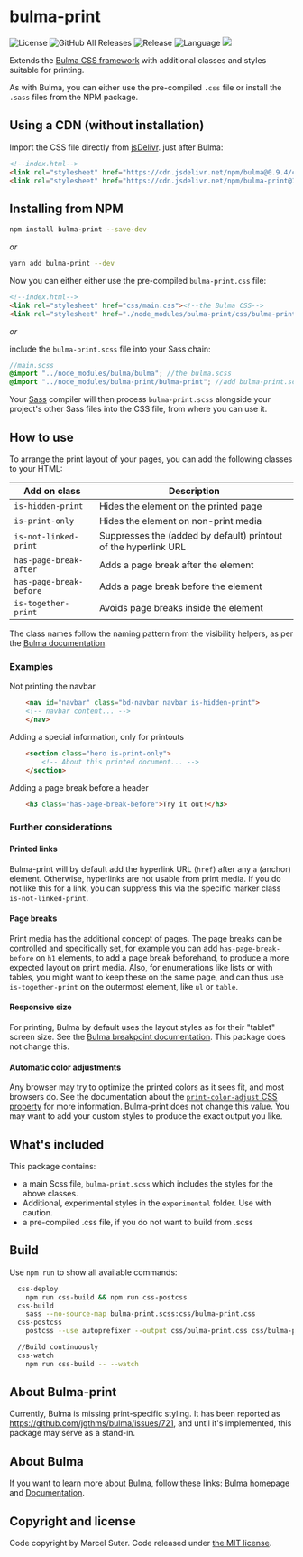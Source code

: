 # bulma-print

![License](https://img.shields.io/github/license/suterma/bulma-print.svg)
![GitHub All Releases](https://img.shields.io/github/downloads/suterma/bulma-print/total.svg)
![Release](https://img.shields.io/github/release/suterma/bulma-print.svg)
![Language](https://img.shields.io/github/languages/top/suterma/bulma-print.svg)
[![](https://data.jsdelivr.com/v1/package/npm/bulma-print/badge)](https://www.jsdelivr.com/package/npm/bulma-print)


Extends the [Bulma CSS framework](https://bulma.io/) with additional classes and styles suitable for printing.

As with Bulma, you can either use the pre-compiled `.css` file or install the `.sass` files from the NPM package.

## Using a CDN (without installation)

Import the CSS file directly from [jsDelivr](https://www.jsdelivr.com/package/npm/bulma-print). just after Bulma:

```html
<!--index.html-->
<link rel="stylesheet" href="https://cdn.jsdelivr.net/npm/bulma@0.9.4/css/bulma.min.css"><!--the Bulma CSS-->
<link rel="stylesheet" href="https://cdn.jsdelivr.net/npm/bulma-print@1.0.0/css/bulma-print.css"><!--add bulma-print.css-->
```

## Installing from NPM 

```sh
npm install bulma-print --save-dev
```
_or_

```sh
yarn add bulma-print --dev
```

Now you can either either use the pre-compiled `bulma-print.css` file:

```html
<!--index.html-->
<link rel="stylesheet" href="css/main.css"><!--the Bulma CSS-->
<link rel="stylesheet" href="./node_modules/bulma-print/css/bulma-print.css"><!--add bulma-print.css-->
```

_or_

include the `bulma-print.scss` file into your Sass chain:

```scss
//main.scss
@import "../node_modules/bulma/bulma"; //the bulma.scss
@import "../node_modules/bulma-print/bulma-print"; //add bulma-print.scss
```

Your [Sass](https://sass-lang.com/) compiler will then process `bulma-print.scss` alongside your project's other Sass files into the CSS file, from where you can use it.

## How to use

To arrange the print layout of your pages, you can add the following classes to your HTML:

| Add on class | Description |
| ------------- | ------------- |
| `is-hidden-print` | Hides the element on the printed page |
| `is-print-only` | Hides the element on non-print media |
| `is-not-linked-print` | Suppresses the (added by default) printout of the hyperlink URL |
| `has-page-break-after` | Adds a page break after the element |
| `has-page-break-before` | Adds a page break before the element |
| `is-together-print` | Avoids page breaks inside the element |

The class names follow the naming pattern from the visibility helpers, as per the [Bulma documentation](https://bulma.io/documentation/helpers/visibility-helpers/).

### Examples

Not printing the navbar
```html
    <nav id="navbar" class="bd-navbar navbar is-hidden-print">
    <!-- navbar content... -->
    </nav>
```

Adding a special information, only for printouts
```html
    <section class="hero is-print-only">
        <!-- About this printed document... -->
    </section>
```

Adding a page break before a header
```html
    <h3 class="has-page-break-before">Try it out!</h3>
```

### Further considerations

#### Printed links

Bulma-print will by default add the hyperlink URL (`href`) after any `a` (anchor) element. Otherwise, hyperlinks are not usable from  print media. If you do not like this for a link, you can suppress this via the specific marker class `is-not-linked-print`.

#### Page breaks

Print media has the additional concept of pages. The page breaks can be controlled and specifically set, for example you can add `has-page-break-before` on `h1` elements, to add a page break beforehand, to produce a more expected layout on print media. Also, for enumerations like lists or with tables, you might want to keep these on the same page, and can thus use `is-together-print` on the outermost element, like `ul` or `table`.

#### Responsive size

For printing, Bulma by default uses the layout styles as for their "tablet" screen size. See the [Bulma breakpoint documentation](https://bulma.io/documentation/overview/responsiveness/#breakpoints). This package does not change this.

#### Automatic color adjustments

Any browser may try to optimize the printed colors as it sees fit, and most browsers do. See the documentation about the [`print-color-adjust` CSS property](https://developer.mozilla.org/docs/Web/CSS/print-color-adjust) for more information. Bulma-print does not change this value. You may want to add your custom styles to produce the exact output you like.

## What's included

This package contains:

  - a main Scss file, `bulma-print.scss` which includes the styles for the above classes.
  - Additional, experimental styles in the `experimental` folder. Use with caution.
  - a pre-compiled .css file, if you do not want to build from .scss

## Build

Use `npm run` to show all available commands:

```sh
  css-deploy
    npm run css-build && npm run css-postcss
  css-build
    sass --no-source-map bulma-print.scss:css/bulma-print.css
  css-postcss
    postcss --use autoprefixer --output css/bulma-print.css css/bulma-print.css

  //Build continuously
  css-watch
    npm run css-build -- --watch    
```

## About Bulma-print

Currently, Bulma is missing print-specific styling. It has been reported as https://github.com/jgthms/bulma/issues/721, and until 
it's implemented, this package may serve as a stand-in.

## About Bulma

If you want to learn more about Bulma, follow these links: [Bulma homepage](http://bulma.io) and [Documentation](http://bulma.io/documentation/overview/start/).

## Copyright and license

Code copyright by Marcel Suter. Code released under [the MIT license](https://github.com/suterma/bulma-print/blob/main/LICENSE).
